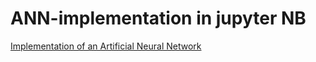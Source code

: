 # ANN-implementation in jupyter NB
[Implementation of an Artificial Neural Network](https://colab.research.google.com/drive/1pzBodNobgUOa2dGgoHOjqPmjNUe0GjmO?authuser=1#scrollTo=ZB4f_r_y5UCE)